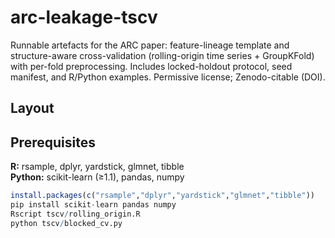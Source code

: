# arc-leakage-tscv
Runnable artefacts for the ARC paper: feature-lineage template and structure-aware cross-validation (rolling-origin time series + GroupKFold) with per-fold preprocessing. Includes locked-holdout protocol, seed manifest, and R/Python examples. Permissive license; Zenodo-citable (DOI).

<!-- Badges: add after first release -->
<!-- ![License](https://img.shields.io/badge/license-Apache--2.0-blue) [![DOI](https://zenodo.org/badge/DOI/10.5281/zenodo.TBD.svg)](https://doi.org/10.5281/zenodo.TBD) -->

## Layout

## Prerequisites
**R:** rsample, dplyr, yardstick, glmnet, tibble  
**Python:** scikit-learn (≥1.1), pandas, numpy

```r
install.packages(c("rsample","dplyr","yardstick","glmnet","tibble"))
pip install scikit-learn pandas numpy
Rscript tscv/rolling_origin.R
python tscv/blocked_cv.py
